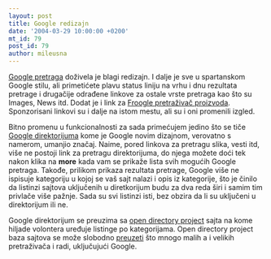 ```yaml
---
layout: post
title: Google redizajn
date: '2004-03-29 10:00:00 +0200'
mt_id: 79
post_id: 79
author: mileusna
---
```

[Google pretraga](http://www.google.com) doživela je blagi redizajn. I dalje je sve u spartanskom Google stilu, ali primetićete plavu status liniju na vrhu i dnu rezultata pretrage i drugačije odrađene linkove za ostale vrste pretraga kao što su Images, News itd. Dodat je i link za [Froogle pretraživač proizvoda](http://froogle.google.com/). Sponzorisani linkovi su i dalje na istom mestu, ali su i oni promenili izgled.

Bitno promenu u funkcionalnosti za sada primećujem jedino što se tiče [Google direktorijuma](http://directory.google.com) kome je Google novim dizajnom, verovatno s namerom, umanjio značaj. Naime, pored linkova za pretragu slika, vesti itd, više ne postoji link za pretragu direktorijuma, do njega možete doći tek nakon klika na **more** kada vam se prikaže lista svih mogućih Google pretraga. Takođe, prilikom prikaza rezultata pretrage, Google više ne ispisuje kategoriju u kojoj se vaš sajt nalazi i opis iz kategorije, što je činilo da listinzi sajtova uključenih u diretkorijum budu za dva reda širi i samim tim privlače više pažnje. Sada su svi listinzi isti, bez obzira da li su uključeni u direktorijum ili ne.

Google direktorijum se preuzima sa [open directory project](http://dmoz.org) sajta na kome hiljade volontera uređuje listinge po kategorijama. Open directory project baza sajtova se može slobodno [preuzeti](http://rdf.dmoz.org/) što mnogo malih a i velikih pretraživača i radi, uključujući Google.

